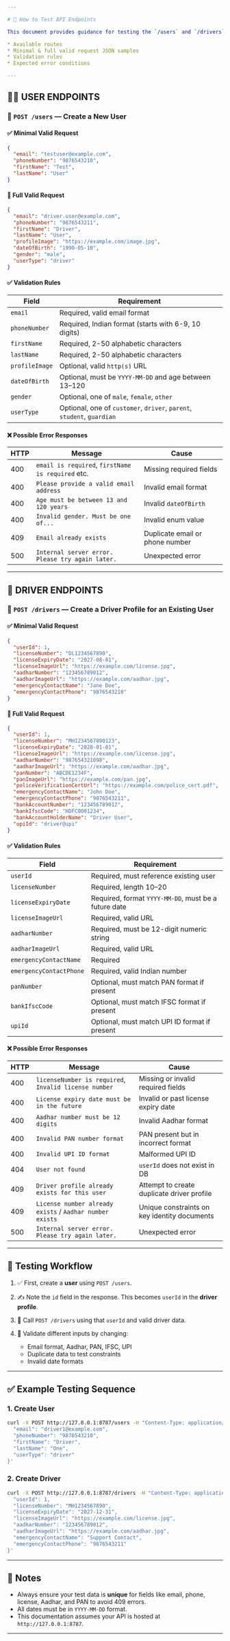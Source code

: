 ```yaml
---

# 📘 How to Test API Endpoints

This document provides guidance for testing the `/users` and `/drivers` API endpoints, including:

* Available routes
* Minimal & full valid request JSON samples
* Validation rules
* Expected error conditions

---
```


## 🧑‍💼 USER ENDPOINTS

### 📍 `POST /users` — Create a New User

#### ✅ Minimal Valid Request

```json
{
  "email": "testuser@example.com",
  "phoneNumber": "9876543210",
  "firstName": "Test",
  "lastName": "User"
}
```

#### 🧾 Full Valid Request

```json
{
  "email": "driver.user@example.com",
  "phoneNumber": "9876543211",
  "firstName": "Driver",
  "lastName": "User",
  "profileImage": "https://example.com/image.jpg",
  "dateOfBirth": "1990-05-10",
  "gender": "male",
  "userType": "driver"
}
```

#### ✅ Validation Rules

| Field          | Requirement                                                            |
| -------------- | ---------------------------------------------------------------------- |
| `email`        | Required, valid email format                                           |
| `phoneNumber`  | Required, Indian format (starts with 6-9, 10 digits)                   |
| `firstName`    | Required, 2-50 alphabetic characters                                   |
| `lastName`     | Required, 2-50 alphabetic characters                                   |
| `profileImage` | Optional, valid `http(s)` URL                                          |
| `dateOfBirth`  | Optional, must be `YYYY-MM-DD` and age between 13–120                  |
| `gender`       | Optional, one of `male`, `female`, `other`                             |
| `userType`     | Optional, one of `customer`, `driver`, `parent`, `student`, `guardian` |

#### ❌ Possible Error Responses

| HTTP | Message                                           | Cause                           |
| ---- | ------------------------------------------------- | ------------------------------- |
| 400  | `email is required`, `firstName is required` etc. | Missing required fields         |
| 400  | `Please provide a valid email address`            | Invalid email format            |
| 400  | `Age must be between 13 and 120 years`            | Invalid `dateOfBirth`           |
| 400  | `Invalid gender. Must be one of...`               | Invalid enum value              |
| 409  | `Email already exists`                            | Duplicate email or phone number |
| 500  | `Internal server error. Please try again later.`  | Unexpected error                |

---

## 🚗 DRIVER ENDPOINTS

### 📍 `POST /drivers` — Create a Driver Profile for an Existing User

#### ✅ Minimal Valid Request

```json
{
  "userId": 1,
  "licenseNumber": "DL1234567890",
  "licenseExpiryDate": "2027-08-01",
  "licenseImageUrl": "https://example.com/license.jpg",
  "aadharNumber": "123456789012",
  "aadharImageUrl": "https://example.com/aadhar.jpg",
  "emergencyContactName": "Jane Doe",
  "emergencyContactPhone": "9876543210"
}
```

#### 🧾 Full Valid Request

```json
{
  "userId": 1,
  "licenseNumber": "MH1234567890123",
  "licenseExpiryDate": "2028-01-01",
  "licenseImageUrl": "https://example.com/license.jpg",
  "aadharNumber": "987654321098",
  "aadharImageUrl": "https://example.com/aadhar.jpg",
  "panNumber": "ABCDE1234F",
  "panImageUrl": "https://example.com/pan.jpg",
  "policeVerificationCertUrl": "https://example.com/police_cert.pdf",
  "emergencyContactName": "John Doe",
  "emergencyContactPhone": "9876543211",
  "bankAccountNumber": "123456789012",
  "bankIfscCode": "HDFC0001234",
  "bankAccountHolderName": "Driver User",
  "upiId": "driver@upi"
}
```

#### ✅ Validation Rules

| Field                   | Requirement                                          |
| ----------------------- | ---------------------------------------------------- |
| `userId`                | Required, must reference existing user               |
| `licenseNumber`         | Required, length 10–20                               |
| `licenseExpiryDate`     | Required, format `YYYY-MM-DD`, must be a future date |
| `licenseImageUrl`       | Required, valid URL                                  |
| `aadharNumber`          | Required, must be 12-digit numeric string            |
| `aadharImageUrl`        | Required, valid URL                                  |
| `emergencyContactName`  | Required                                             |
| `emergencyContactPhone` | Required, valid Indian number                        |
| `panNumber`             | Optional, must match PAN format if present           |
| `bankIfscCode`          | Optional, must match IFSC format if present          |
| `upiId`                 | Optional, must match UPI ID format if present        |

#### ❌ Possible Error Responses

| HTTP | Message                                                  | Cause                                        |
| ---- | -------------------------------------------------------- | -------------------------------------------- |
| 400  | `licenseNumber is required`, `Invalid license number`    | Missing or invalid required fields           |
| 400  | `License expiry date must be in the future`              | Invalid or past license expiry date          |
| 400  | `Aadhar number must be 12 digits`                        | Invalid Aadhar format                        |
| 400  | `Invalid PAN number format`                              | PAN present but in incorrect format          |
| 400  | `Invalid UPI ID format`                                  | Malformed UPI ID                             |
| 404  | `User not found`                                         | `userId` does not exist in DB                |
| 409  | `Driver profile already exists for this user`            | Attempt to create duplicate driver profile   |
| 409  | `License number already exists` / `Aadhar number exists` | Unique constraints on key identity documents |
| 500  | `Internal server error. Please try again later.`         | Unexpected error                             |

---

## 🔄 Testing Workflow

1. ✅ First, create a **user** using `POST /users`.
2. ✍️ Note the `id` field in the response. This becomes `userId` in the **driver profile**.
3. 🚗 Call `POST /drivers` using that `userId` and valid driver data.
4. 🧪 Validate different inputs by changing:

   * Email format, Aadhar, PAN, IFSC, UPI
   * Duplicate data to test constraints
   * Invalid date formats

---

## ✅ Example Testing Sequence

### 1. Create User

```bash
curl -X POST http://127.0.0.1:8787/users -H "Content-Type: application/json" -d '{
  "email": "driver1@example.com",
  "phoneNumber": "9876543210",
  "firstName": "Driver",
  "lastName": "One",
  "userType": "driver"
}'
```

### 2. Create Driver

```bash
curl -X POST http://127.0.0.1:8787/drivers -H "Content-Type: application/json" -d '{
  "userId": 1,
  "licenseNumber": "MH1234567890",
  "licenseExpiryDate": "2027-12-31",
  "licenseImageUrl": "https://example.com/license.jpg",
  "aadharNumber": "123456789012",
  "aadharImageUrl": "https://example.com/aadhar.jpg",
  "emergencyContactName": "Support Contact",
  "emergencyContactPhone": "9876543211"
}'
```

---

## 📌 Notes

* Always ensure your test data is **unique** for fields like email, phone, license, Aadhar, and PAN to avoid 409 errors.
* All dates must be in `YYYY-MM-DD` format.
* This documentation assumes your API is hosted at `http://127.0.0.1:8787`.

---
